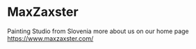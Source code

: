 # MaxZaxster
Painting Studio from Slovenia
more about us on our home page https://www.maxzaxster.com/
